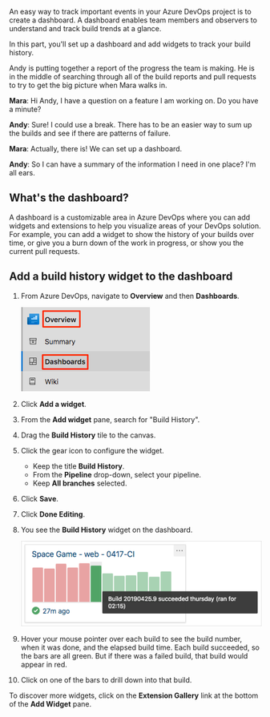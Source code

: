 An easy way to track important events in your Azure DevOps project is to create a dashboard. A dashboard enables team members and observers to understand and track build trends at a glance.

In this part, you'll set up a dashboard and add widgets to track your build history.

Andy is putting together a report of the progress the team is making. He is in the middle of searching through all of the build reports and pull requests to try to get the big picture when Mara walks in.

**Mara**: Hi Andy, I have a question on a feature I am working on. Do you have a minute?

**Andy**: Sure! I could use a break. There has to be an easier way to sum up the builds and see if there are patterns of failure.

**Mara**: Actually, there is! We can set up a dashboard.

**Andy**: So I can have a summary of the information I need in one place? I'm all ears.

## What's the dashboard?

A dashboard is a customizable area in Azure DevOps where you can add widgets and extensions to help you visualize areas of your DevOps solution. For example, you can add a widget to show the history of your builds over time, or give you a burn down of the work in progress, or show you the current pull requests.

## Add a build history widget to the dashboard

1. From Azure DevOps, navigate to **Overview** and then **Dashboards**.

    ![Azure Pipelines showing the Dashboards menu item](../media/7-menu-dashboards.png)
1. Click **Add a widget**.
1. From the **Add widget** pane, search for "Build History".
1. Drag the **Build History** tile to the canvas.
1. Click the gear icon to configure the widget.

      * Keep the title **Build History**.
      * From the **Pipeline** drop-down, select your pipeline.
      * Keep **All branches** selected.
1. Click **Save**.
1. Click **Done Editing**.
1. You see the **Build History** widget on the dashboard.

    ![Azure Pipelines showing the Build History widget](../media/7-build-history-widget.png)
1. Hover your mouse pointer over each build to see the build number, when it was done, and the elapsed build time. Each build succeeded, so the bars are all green. But if there was a failed build, that build would appear in red.
1. Click on one of the bars to drill down into that build.

To discover more widgets, click on the **Extension Gallery** link at the bottom of the **Add Widget** pane.
